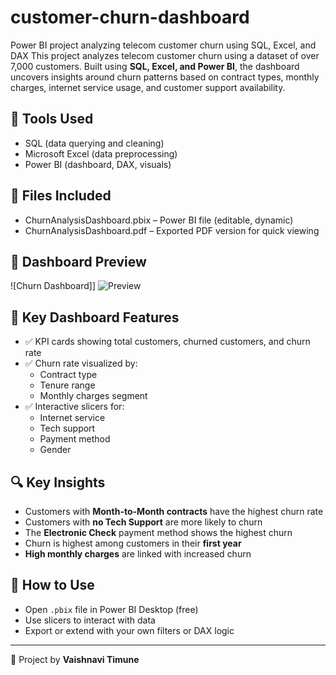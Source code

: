 # customer-churn-dashboard
Power BI project analyzing telecom customer churn using SQL, Excel, and DAX
This project analyzes telecom customer churn using a dataset of over 7,000 customers. Built using **SQL, Excel, and Power BI**, the dashboard uncovers insights around churn patterns based on contract types, monthly charges, internet service usage, and customer support availability.

## 🔧 Tools Used

- SQL (data querying and cleaning)
- Microsoft Excel (data preprocessing)
- Power BI (dashboard, DAX, visuals)

## 📁 Files Included

-  ChurnAnalysisDashboard.pbix – Power BI file (editable, dynamic)
-  ChurnAnalysisDashboard.pdf – Exported PDF version for quick viewing

## 📸 Dashboard Preview

![Churn Dashboard]] ![Preview](https://github.com/user-attachments/assets/35fe8a3d-4f32-4100-8fd8-79bd45e34c5d)


## 📌 Key Dashboard Features

- ✅ KPI cards showing total customers, churned customers, and churn rate
- ✅ Churn rate visualized by:
  - Contract type
  - Tenure range
  - Monthly charges segment
- ✅ Interactive slicers for:
  - Internet service
  - Tech support
  - Payment method
  - Gender

## 🔍 Key Insights

- Customers with **Month-to-Month contracts** have the highest churn rate
- Customers with **no Tech Support** are more likely to churn
- The **Electronic Check** payment method shows the highest churn
- Churn is highest among customers in their **first year**
- **High monthly charges** are linked with increased churn

## 🚀 How to Use

- Open `.pbix` file in Power BI Desktop (free)
- Use slicers to interact with data
- Export or extend with your own filters or DAX logic

---

📌 Project by **Vaishnavi Timune**  
